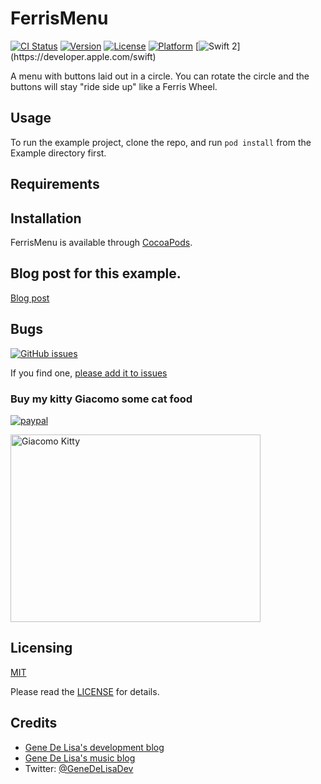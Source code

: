 # FerrisMenu

[![CI Status](http://img.shields.io/travis/GeneDeLisa/FerrisMenu.svg?style=flat)](https://travis-ci.org/GeneDeLisa/FerrisMenu)
[![Version](https://img.shields.io/cocoapods/v/FerrisMenu.svg?style=flat)](http://cocoapods.org/pods/FerrisMenu)
[![License](https://img.shields.io/cocoapods/l/FerrisMenu.svg?style=flat)](http://cocoapods.org/pods/FerrisMenu)
[![Platform](https://img.shields.io/cocoapods/p/FerrisMenu.svg?style=flat)](http://cocoapods.org/pods/FerrisMenu)
[![Swift 2](https://img.shields.io/badge/swift2.2-compatible-4BC51D.svg?style=flat")](https://developer.apple.com/swift)


A menu with buttons laid out in a circle. You can rotate the circle and the buttons will stay "ride side up" like
a Ferris Wheel.

## Usage

To run the example project, clone the repo, and run `pod install` from the Example directory first.

## Requirements

## Installation

FerrisMenu is available through [CocoaPods](http://cocoapods.org). 


## Blog post for this example.


[Blog post](http://www.rockhoppertech.com/blog/)


## Bugs


[![GitHub issues](https://img.shields.io/github/issues/genedelisa/FerrisMenu.svg)](https://github.com/genedelisa/FerrisMenu/issues)

If you find one, [please add it to issues](https://github.com/genedelisa/FerrisMenu/issues)



### Buy my kitty Giacomo some cat food

[![paypal](https://www.paypalobjects.com/en_US/i/btn/btn_donate_SM.gif)](https://www.paypal.com/cgi-bin/webscr?cmd=_donations&business=F5KE9Z29MH8YQ&bnP-DonationsBF:btn_donate_SM.gif:NonHosted)

<img src="http://www.rockhoppertech.com/blog/wp-content/uploads/2015/05/IMG_0657.png" alt="Giacomo Kitty" width="400" height="300">

## Licensing

[MIT](https://en.wikipedia.org/wiki/MIT_License)

Please read the [LICENSE](LICENSE) for details.

## Credits

*	[Gene De Lisa's development blog](http://rockhoppertech.com/blog/)
*	[Gene De Lisa's music blog](http://genedelisa.com/)
*   Twitter: [@GeneDeLisaDev](http://twitter.com/genedelisadev)
